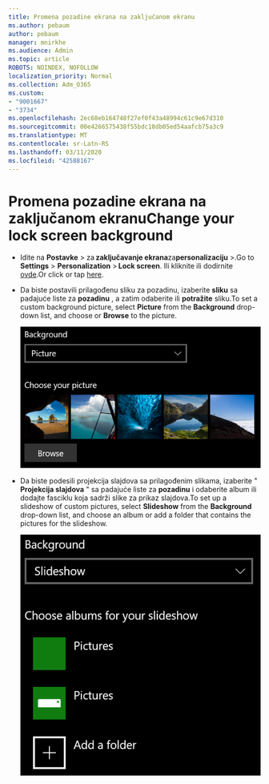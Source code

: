 ```yaml
---
title: Promena pozadine ekrana na zaključanom ekranu
ms.author: pebaum
author: pebaum
manager: mnirkhe
ms.audience: Admin
ms.topic: article
ROBOTS: NOINDEX, NOFOLLOW
localization_priority: Normal
ms.collection: Adm_O365
ms.custom:
- "9001667"
- "3734"
ms.openlocfilehash: 2ec68eb164748f27ef0f43a48994c61c9e67d310
ms.sourcegitcommit: 00e4266575438f55bdc18db05ed54aafcb75a3c9
ms.translationtype: MT
ms.contentlocale: sr-Latn-RS
ms.lasthandoff: 03/11/2020
ms.locfileid: "42588167"
---
```

# <a name="change-your-lock-screen-background"></a><span data-ttu-id="e8221-102">Promena pozadine ekrana na zaključanom ekranu</span><span class="sxs-lookup"><span data-stu-id="e8221-102">Change your lock screen background</span></span>

- <span data-ttu-id="e8221-103">Idite na **Postavke** > za **zaključavanje ekrana**za**personalizaciju** >.</span><span class="sxs-lookup"><span data-stu-id="e8221-103">Go to **Settings** > **Personalization** > **Lock screen**.</span></span> <span data-ttu-id="e8221-104">Ili kliknite ili dodirnite [ovde](ms-settings:lockscreen?activationSource=GetHelp).</span><span class="sxs-lookup"><span data-stu-id="e8221-104">Or click or tap [here](ms-settings:lockscreen?activationSource=GetHelp).</span></span>

- <span data-ttu-id="e8221-105">Da biste postavili prilagođenu sliku za pozadinu, izaberite **sliku** sa padajuće liste za **pozadinu** , a zatim odaberite ili **potražite** sliku.</span><span class="sxs-lookup"><span data-stu-id="e8221-105">To set a custom background picture, select **Picture** from the **Background** drop-down list, and choose or **Browse** to the picture.</span></span>

  ![Postavite prilagođenu sliku za pozadinu.](media/set-custom-background-pic.png)

- <span data-ttu-id="e8221-107">Da biste podesili projekcija slajdova sa prilagođenim slikama, izaberite " **Projekcija slajdova** " sa padajuće liste za **pozadinu** i odaberite album ili dodajte fasciklu koja sadrži slike za prikaz slajdova.</span><span class="sxs-lookup"><span data-stu-id="e8221-107">To set up a slideshow of custom pictures, select **Slideshow** from the **Background** drop-down list, and choose an album or add a folder that contains the pictures for the slideshow.</span></span>

  ![Podešavanje projekcije slajdova prilagođenih slika.](media/set-up-slideshow-background.png)
